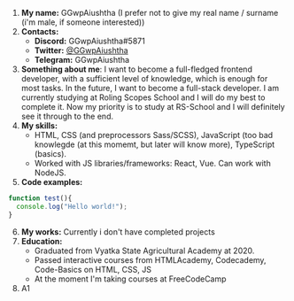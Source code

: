 1. **My name:** GGwpAiushtha (I prefer not to give my real name / surname (i'm male, if someone interested))
2. **Contacts:** 
    * **Discord:** GGwpAiushtha#5871
    * **Twitter:** [@GGwpAiushtha](https://twitter.com/GGwpAiushtha)
    * **Telegram:** GGwpAiushtha
3. **Something about me**: I want to become a full-fledged frontend developer, with a sufficient level of knowledge, which is enough for most tasks. In the future, I want to become a full-stack developer. I am currently studying at Roling Scopes School and I will do my best to complete it. Now my priority is to study at RS-School and I will definitely see it through to the end.
4. **My skills:** 
    * HTML, CSS (and preprocessors Sass/SCSS), JavaScript (too bad knowlegde (at this momemt, but later will know more), TypeScript (basics).
    * Worked with JS libraries/frameworks: React, Vue. Can work with NodeJS.
5. **Code examples:**
```javascript
function test(){
  console.log("Hello world!");
}
```
6. **My works:**
Currently i don't have completed projects
7. **Education:**
    * Graduated from Vyatka State Agricultural Academy at 2020.
    * Passed interactive courses from HTMLAcademy, Codecademy, Code-Basics on HTML, CSS, JS
    * At the moment I'm taking courses at FreeCodeCamp
8. A1

